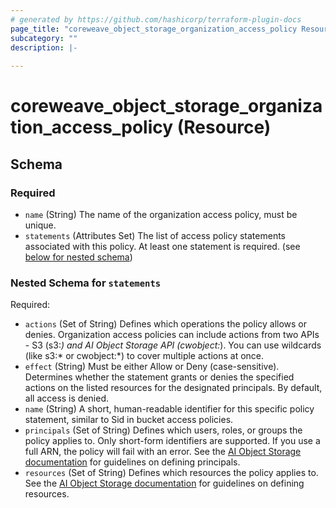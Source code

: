 ```yaml
---
# generated by https://github.com/hashicorp/terraform-plugin-docs
page_title: "coreweave_object_storage_organization_access_policy Resource - coreweave"
subcategory: ""
description: |-
  
---
```


# coreweave_object_storage_organization_access_policy (Resource)





<!-- schema generated by tfplugindocs -->
## Schema

### Required

- `name` (String) The name of the organization access policy, must be unique.
- `statements` (Attributes Set) The list of access policy statements associated with this policy. At least one statement is required. (see [below for nested schema](#nestedatt--statements))

<a id="nestedatt--statements"></a>
### Nested Schema for `statements`

Required:

- `actions` (Set of String) Defines which operations the policy allows or denies. Organization access policies can include actions from two APIs - S3 (s3:*) and AI Object Storage API (cwobject:*). You can use wildcards (like s3:* or cwobject:*) to cover multiple actions at once.
- `effect` (String) Must be either Allow or Deny (case-sensitive). Determines whether the statement grants or denies the specified actions on the listed resources for the designated principals. By default, all access is denied.
- `name` (String) A short, human-readable identifier for this specific policy statement, similar to Sid in bucket access policies.
- `principals` (Set of String) Defines which users, roles, or groups the policy applies to. Only short-form identifiers are supported. If you use a full ARN, the policy will fail with an error. See the [AI Object Storage documentation](https://docs.coreweave.com/docs/products/storage/object-storage/concepts/policies/organization-policies#resources) for guidelines on defining principals.
- `resources` (Set of String) Defines which resources the policy applies to. See the [AI Object Storage documentation](https://docs.coreweave.com/docs/products/storage/object-storage/concepts/policies/organization-policies#resources) for guidelines on defining resources.
